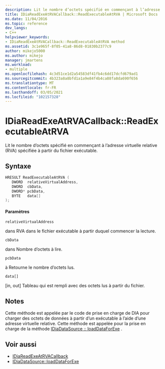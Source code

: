 ```yaml
---
description: Lit le nombre d’octets spécifié en commençant à l’adresse virtuelle relative (RVA) spécifiée à partir du fichier exécutable.
title: IDiaReadExeAtRVACallback::ReadExecutableAtRVA | Microsoft Docs
ms.date: 11/04/2016
ms.topic: reference
dev_langs:
- C++
helpviewer_keywords:
- IDiaReadExeAtRVACallback::ReadExecutableAtRVA method
ms.assetid: 3c1e965f-8f05-41a8-86d8-01830b2377c9
author: mikejo5000
ms.author: mikejo
manager: jmartens
ms.workload:
- multiple
ms.openlocfilehash: 4c3d51ce1d2a54583df41fb4c6dd17dcfd679ad1
ms.sourcegitcommit: 4b323a8a8bfd1a1a9e84f4b4ca88fa8da690f656
ms.translationtype: MT
ms.contentlocale: fr-FR
ms.lasthandoff: 03/05/2021
ms.locfileid: "102157328"
---
```

# <a name="idiareadexeatrvacallbackreadexecutableatrva"></a>IDiaReadExeAtRVACallback::ReadExecutableAtRVA
Lit le nombre d’octets spécifié en commençant à l’adresse virtuelle relative (RVA) spécifiée à partir du fichier exécutable.

## <a name="syntax"></a>Syntaxe

```C++
HRESULT ReadExecutableAtRVA ( 
   DWORD  relativeVirtualAddress,
   DWORD  cbData,
   DWORD* pcbData,
   BYTE   data[]
);
```

#### <a name="parameters"></a>Paramètres
 `relativeVirtualAddress`

dans RVA dans le fichier exécutable à partir duquel commencer la lecture.

 `cbData`

dans Nombre d’octets à lire.

 `pcbData`

à Retourne le nombre d’octets lus.

 `data[]`

[in, out] Tableau qui est rempli avec des octets lus à partir du fichier.

## <a name="remarks"></a>Notes
 Cette méthode est appelée par le code de prise en charge de DIA pour charger des octets de données à partir d’un exécutable à l’aide d’une adresse virtuelle relative. Cette méthode est appelée pour la prise en charge de la méthode [IDiaDataSource :: loadDataForExe](../../debugger/debug-interface-access/idiadatasource-loaddataforexe.md) .

## <a name="see-also"></a>Voir aussi
- [IDiaReadExeAtRVACallback](../../debugger/debug-interface-access/idiareadexeatrvacallback.md)
- [IDiaDataSource::loadDataForExe](../../debugger/debug-interface-access/idiadatasource-loaddataforexe.md)
